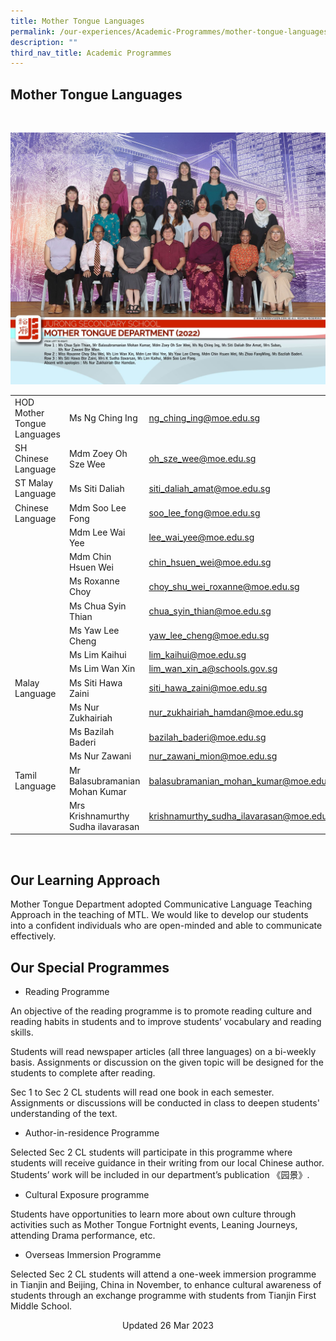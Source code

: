 ```yaml
---
title: Mother Tongue Languages
permalink: /our-experiences/Academic-Programmes/mother-tongue-languages/
description: ""
third_nav_title: Academic Programmes
---
```

## Mother Tongue Languages 

<br>

![](/images/JS_Mother%20Tongue%20Department.jpg)

| |  |  |
| -------- | -------- | -------- |
| HOD Mother Tongue Languages   | Ms Ng Ching Ing     | [ng\_ching\_ing@moe.edu.sg](mailto:ng_ching_ing@moe.edu.sg)  |
| SH Chinese Language    | Mdm Zoey Oh Sze Wee    | [oh\_sze\_wee@moe.edu.sg](mailto:oh_sze_wee@moe.edu.sg)    |
| ST Malay Language    | Ms Siti Daliah     | [siti\_daliah\_amat@moe.edu.sg](mailto:siti_daliah_amat@moe.edu.sg)    |
| Chinese Language   | Mdm Soo Lee Fong     | [soo\_lee\_fong@moe.edu.sg](mailto:soo_lee_fong@moe.edu.sg)    |
|     | Mdm Lee Wai Yee   | [lee\_wai\_yee@moe.edu.sg](mailto:lee_wai_yee@moe.edu.sg)    |
|     | Mdm Chin Hsuen Wei    | [chin\_hsuen\_wei@moe.edu.sg](mailto:chin_hsuen_wei@moe.edu.sg)     |
|     | Ms Roxanne Choy   | [choy\_shu\_wei\_roxanne@moe.edu.sg](mailto:choy_shu_wei_roxanne@moe.edu.sg)   |
|     | Ms Chua Syin Thian  | [chua\_syin\_thian@moe.edu.sg](mailto:chua_syin_thian@moe.edu.sg)    |
|     |Ms Yaw Lee Cheng     |[yaw\_lee\_cheng@moe.edu.sg](mailto:yaw_lee_cheng@moe.edu.sg)    |
|     | Ms Lim Kaihui    | [lim\_kaihui@moe.edu.sg](mailto:lim_kaihui@moe.edu.sg)    |
|      |Ms Lim Wan Xin    | [lim\_wan\_xin\_a@schools.gov.sg](mailto:lim_wan_xin_a@schools.gov.sg)   |
| Malay Language    | Ms Siti Hawa Zaini    | [siti\_hawa\_zaini@moe.edu.sg](mailto:siti_hawa_zaini@moe.edu.sg)   |
|     | Ms Nur Zukhairiah   | [nur\_zukhairiah\_hamdan@moe.edu.sg](mailto:nur_zukhairiah_hamdan@moe.edu.sg)    |
|     | Ms Bazilah Baderi    | [bazilah\_baderi@moe.edu.sg](mailto:bazilah_baderi@moe.edu.sg)    |
|     | Ms Nur Zawani    | [nur\_zawani\_mion@moe.edu.sg](mailto:nur_zawani_mion@moe.edu.sg)    |
| Tamil Language  | Mr Balasubramanian Mohan Kumar    | [balasubramanian\_mohan\_kumar@moe.edu.sg](mailto:balasubramanian_mohan_kumar@moe.edu.sg)   |
|     | Mrs Krishnamurthy Sudha ilavarasan     | [krishnamurthy\_sudha\_ilavarasan@moe.edu.sg](mailto:krishnamurthy_sudha_ilavarasan@moe.edu.sg)   |

<br>

## Our Learning Approach


Mother Tongue Department adopted Communicative Language Teaching Approach in the teaching of MTL. We would like to develop our students into a confident individuals who are open-minded and able to communicate effectively.

## Our Special Programmes


*   Reading Programme

An objective of the reading programme is to promote reading culture and reading habits in students and to improve students’ vocabulary and reading skills.

  

Students will read newspaper articles (all three languages) on a bi-weekly basis. Assignments or discussion on the given topic will be designed for the students to complete after reading.

  

Sec 1 to Sec 2 CL students will read one book in each semester.  Assignments or discussions will be conducted in class to deepen students' understanding of the text.

  

*   Author-in-residence Programme

Selected Sec 2 CL students will participate in this programme where students will receive guidance in their writing from our local Chinese author. Students’ work will be included in our department’s publication 《园景》.

  

*   Cultural Exposure programme

Students have opportunities to learn more about own culture through activities such as Mother Tongue Fortnight events, Leaning Journeys, attending Drama performance, etc.

  

*   Overseas Immersion Programme

Selected Sec 2 CL students will attend a one-week immersion programme in Tianjin and Beijing, China in November, to enhance cultural awareness of students through an exchange programme with students from Tianjin First Middle School.

<center> Updated 26 Mar 2023 </center>